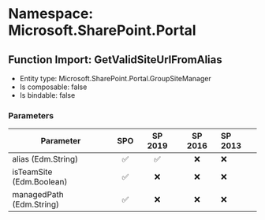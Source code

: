 # Namespace: Microsoft.SharePoint.Portal

## Function Import: GetValidSiteUrlFromAlias

- Entity type: Microsoft.SharePoint.Portal.GroupSiteManager
- Is composable: false
- Is bindable: false

### Parameters

Parameter | SPO | SP 2019 | SP 2016 | SP 2013
----------|:---:|:-------:|:-------:|:-------
alias (Edm.String) | ✅ | ✅ | ❌ | ❌
isTeamSite (Edm.Boolean) | ✅ | ❌ | ❌ | ❌
managedPath (Edm.String) | ✅ | ❌ | ❌ | ❌
